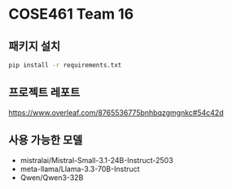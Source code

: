 # COSE461 Team 16

## 패키지 설치

```bash
pip install -r requirements.txt
```

## 프로젝트 레포트

https://www.overleaf.com/8765536775bnhbqzgmgnkc#54c42d

## 사용 가능한 모델

- mistralai/Mistral-Small-3.1-24B-Instruct-2503
- meta-llama/Llama-3.3-70B-Instruct
- Qwen/Qwen3-32B